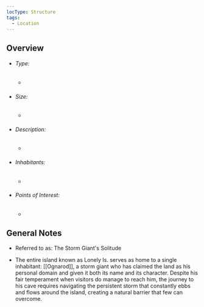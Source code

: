 ```yaml
---
locType: Structure
tags:
  - Location
---
```

## Overview
- ###### Type:  
	- 
- ###### Size:
	- 
- ###### Description: 
	- 
- ###### Inhabitants:
	- 
- ###### Points of Interest:
	- 

## General Notes
- Referred to as: The Storm Giant's Solitude

- The entire island known as Lonely Is. serves as home to a single inhabitant: [[Ognarod]], a storm giant who has claimed the land as his personal domain and given it both its name and its character. Despite his fair temperament when visitors do manage to reach him, the journey to his cave requires navigating the persistent storm that constantly ebbs and flows around the island, creating a natural barrier that few can overcome.
